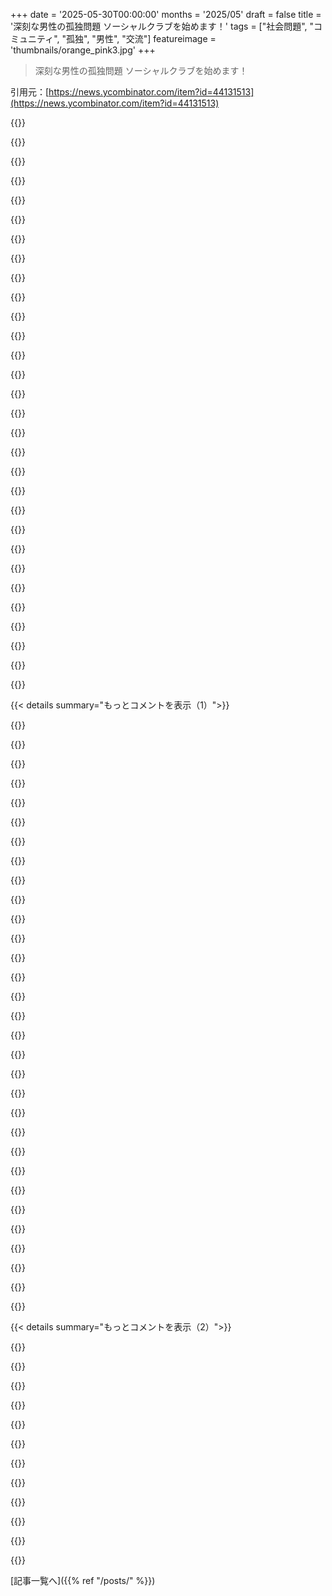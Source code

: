 +++
date = '2025-05-30T00:00:00'
months = '2025/05'
draft = false
title = '深刻な男性の孤独問題 ソーシャルクラブを始めます！'
tags = ["社会問題", "コミュニティ", "孤独", "男性", "交流"]
featureimage = 'thumbnails/orange_pink3.jpg'
+++

> 深刻な男性の孤独問題 ソーシャルクラブを始めます！

引用元：[https://news.ycombinator.com/item?id=44131513](https://news.ycombinator.com/item?id=44131513)




{{<matomeQuote body="このアイデアって、現代の大きな問題だからちょくちょく出てくるよね。面白いのは、解決策がいつも場所を特定しないことなんだ。特定のカフェとかバーとかじゃなくて、人を集めるアプリとかサービスばかり。なんでって、昔の社交場は特定の場所だったからだよ。いつでもフラッと行ける近所のカフェみたいに、計画とかアプリとかいらない固定の場所だったんだ。" userName="keiferski" createdAt="2025/05/30 05:06:35" color="#ff5733">}}




{{<matomeQuote body="いつも場所特定しないワケじゃないよ。Men’s ShedsみたいにUKに千箇所もある地元主体の取り組みもあるんだ。そこではもの作りとかを通して交流してて、参加者の96%が孤独を感じなくなったって調査もあるんだって。ただ、BBCの記事だけど、Men’s Shedsに女性が入ってきて、男性は男性だけで静かな部屋に逃げたりしてるケースもあるみたいだね。" userName="JimDabell" createdAt="2025/05/30 05:18:04" color="#38d3d3">}}




{{<matomeQuote body="あー、でももし機能してるクラブがあるならなんで？なんかUKだと男性専用スペースって眉をひそめられがちみたいだね（Garrick clubの話を見てみて）。理由はどうあれ、ここで異性を排除したスペースがうまくいくのは女性専用だけな気がする。" userName="subscribed" createdAt="2025/05/30 06:29:01" color="">}}




{{<matomeQuote body="その記事、都合よく引用してるね。最後の4つの段落はこうだよ：<br>＞Andrew McNerneyさん、70歳は、最初は混合グループになることに抵抗があったことを認めた。<br>＞彼はこう言った：”不安はあったけど、正直なところ、うまくいってるよ。”<br>＞”私たち（男性）は、時々（静かな部屋に）逃げて、おしゃべりしたり、物事をじっくり考えたりするんだ。”<br>＞でも彼はこう付け加えた：”素晴らしい雰囲気だし、良い感じだよ。”" userName="bcraven" createdAt="2025/05/30 06:40:47" color="#ff5733">}}




{{<matomeQuote body="男性たちは女性を避けるためにそこにいるんじゃなくて、お互いに会うためにいるんだよ。性別を分けるのがポイントじゃなくて、関係を築くことなんだ。" userName="notarobot123" createdAt="2025/05/30 07:22:26" color="">}}




{{<matomeQuote body="元の投稿に賛成だな。もし男女逆だったら、みんなここまでオープンな気持ちにはなれないんじゃないかと思うよ。" userName="xandrius" createdAt="2025/05/30 10:14:13" color="">}}




{{<matomeQuote body="それは社会で男女が平等に価値付けられてないからだよ、だから入れ替えられないんだ。ジェンダー平等が確立されれば、入れ替えても発言は同じ意味になるはずさ。" userName="SiempreViernes" createdAt="2025/05/30 10:49:06" color="">}}




{{<matomeQuote body="英語圏だと、女性専用スペースもかなり眉をひそめられてる印象だよ。スポーツでも、ブックアワードでも、編み物サークルでも、トイレでも、刑務所でもね。ちなみにこれはどっちがマシとかって話じゃないんだ。どんな集団だって恥じることなく自主的に分かれる権利があるべきだと思うし、女性たちだってこれを達成するのは間違いなく大変だと思う。" userName="jim-jim-jim" createdAt="2025/05/30 07:27:37" color="#ff5c5c">}}




{{<matomeQuote body="うーん、もしかしたらもうすぐなくなるか逆転する問題なのかな。GenZは女子の方が大学いっぱい行ってるし卒業してる。男の子は「こうあるべきじゃない」とか「過去の男たちのせいで恥ずかしく思え」とか言われるのに、女の子は「なんでもなれる」って言われるんだ。ニューヨークとかのリベラルな親が「先生が『歴史の悪いこと全部男のせい』って言ったから8歳の息子が泣いて帰ってきた」みたいなありえない話聞くよ。男はまだ稼ぎ手って思われてて、できないと恥ずかしいんだ。女性の方が学歴高いのに男はそうじゃない。これって将来ヤバいよね。だから、女性を持ち上げたみたいに男性側も解決しなきゃって思う。" userName="steveBK123" createdAt="2025/05/30 11:29:50" color="#ff5c5c">}}




{{<matomeQuote body="男女一緒になるとグループの空気変わっちゃうんだよね。" userName="ReptileMan" createdAt="2025/05/30 07:51:13" color="">}}




{{<matomeQuote body="君の印象、勘違いだよ。例えば、Girl Scoutsは女子だけなのに、Boy Scoutsは女子もOKで“Scouting”になったんだ。大学のスポーツも男女混合と女子だけのチームがあったよ。" userName="dwighttk" createdAt="2025/05/30 09:52:52" color="">}}




{{<matomeQuote body="反対じゃないけど、相手の性別がいると話せないキツいことってあるんだよね、特に歳いった男は。多くの男は「孤独」とか「悲しい」とか「価値がない」って言葉すら口にするのが大変なんだ。男の会話って無言が多いし。全部は「ちゃんとやれてる」「役に立ってる」「男だ」って思われるためで、そうじゃないと感じるのは「男らしくない」んだ。それを男女混合の場で認めちゃうのは、ほとんどの男にはマジで無理。" userName="wvh" createdAt="2025/05/30 08:41:30" color="#45d325">}}




{{<matomeQuote body="『先生が『歴史の悪いこと全部男のせい』って言った』って話みたいに、若い白人男性がなんでめっちゃ右に寄ってるのかみんな必死で考えてるのに、一番の答えが「女嫌い」ってことになってるんだよね。" userName="Workaccount2" createdAt="2025/05/30 14:10:12" color="">}}




{{<matomeQuote body="単に人生が辛いから、誰かが自分の問題のせいにできる簡単なターゲットを与えてる、とは考えない？" userName="tayo42" createdAt="2025/05/30 14:42:58" color="">}}




{{<matomeQuote body="うちの息子、すごく優しい子だったんだ。City Yearで貧困地域の子たち手伝ったり、性的指向もリベラルでみんな受け入れる子だった。それが「暗黒面」に行っちゃって心が痛い。ゼロからビジネス始めて成功したら自分が任されるはずだったのに、成功した途端、白人男性って理由で外されたんだ（明確な理由だった）。白人男性だから人生やり直さなきゃいけなくなって、彼は世界を「自分を嫌って裏切る左派」VS「白人男性」って見るようになった。City Yearで恵まれない子たち助けたのに、だよ？彼はスケープゴートにしてるわけじゃない。あんたみたいに、他人の考えを即「性格の欠陥」って決めつけて共感しないの、マジでひどいよ。あんたらは、白人男性への共感が苦手だから鈍感ぶってるの？それとも共感力がないだけ？あんたの一文と同じくらい、俺の最後の言葉も意味あるよ（どっちも意味ないけどね）。" userName="_DeadFred_" createdAt="2025/05/30 16:38:45" color="#ff33a1">}}




{{<matomeQuote body="面白いね、女性の伝統的な役割って、まさに男がこういうキツいこと全部話すのを聞いて、乗り越えるのを手伝うことなのにさ。もっと面白いのは、男が孤独とか「女性が欲しい」って話せるように、女性を排除すべきだって思ってることだ。" userName="SiempreViernes" createdAt="2025/05/30 10:54:53" color="">}}




{{<matomeQuote body="BSAは女の子を一人で参加させるって決めたんだけど、プログラムにとってはめっちゃ良かったんだよ。" userName="compass_copium" createdAt="2025/05/30 10:05:37" color="">}}




{{<matomeQuote body="クラブの雰囲気管理の失敗は驚き。公開ハッカースペースでは問題なかったけどね。unattractive な男も含め、みんなが平等に歓迎されるのが大事じゃないかな。多くの女はそれが嫌で、そういう女は去ればいい。残りが問題なくいられればいい話。（もちろん harassment は別だけどね）" userName="lupusreal" createdAt="2025/05/30 09:54:38" color="#38d3d3">}}




{{<matomeQuote body="仮に君の言うことが全部本当でも、なんで white men が「差別されてるから他人を抑圧したい」って言うのが許されるの？歴史的な oppressed minorities が自分たちのために advocacy するのとは違う。この行動の違いが、みんなが empathy 持つのを難しくしてる理由だと思うんだ。彼らは平等な環境じゃなく、他人を knock down することで自分たちを良くしようとしてるんだ。他の人が同じ状況でもそうしなかったから、彼らもそうするとは言えないね。" userName="iteria" createdAt="2025/05/30 18:43:04" color="">}}




{{<matomeQuote body="＞ 男たちは女を避けるためじゃなく、互いに出会うためにいる。分離じゃなく関係作りが目的。<br>完全にそうかな？男は女と違う話し方をするけど、女がいると変えなきゃいけない。昔の Personnel と今の HR の違いは、HR が女にとって適切な環境を作るってこと。男は修正されない自分自身でいられる場所がほとんどないんだ。そういう場所ができても shaming campaigns とか marketing で非難されたり女を引き込まれたりするしね。" userName="philipallstar" createdAt="2025/05/30 08:35:27" color="#785bff">}}




{{<matomeQuote body="この組織が external pressure とか内部の女からの internal pressure なしで、自分たちだけでこの決定をしたと本気で思ってるの？<br>俺には君に売りたい bridge があるんだけどね。" userName="bluefirebrand" createdAt="2025/05/30 11:35:50" color="">}}




{{<matomeQuote body="女は男がいるかどうかで行動が全然違う傾向があるね。 charismatic とか handsome な男がいるとさらに違う。<br>自分では気づかなかったけど、女友達が「男がいない職場が toxic になる」って言ってて意識した。既婚男性として、男だけのクラブはすごく理解できる。男は男とだけの時が一番 relaxed で open で honest だよ。女同士でも同じだろうけど、女は女同士で little games をしてる（それが男には long run で tiring だから、こういうクラブが popular なんだ）。" userName="jajko" createdAt="2025/05/30 11:03:01" color="#45d325">}}




{{<matomeQuote body="その”external pressure”ってのは、主に membership が減ってるっていう pressure だったんだよ。" userName="dralley" createdAt="2025/05/30 12:30:38" color="">}}




{{<matomeQuote body="＞ 地元の人がいつでも立ち寄って、他の地元の人に会える近所のカフェ<br>これはまだ一部の場所では norm だね。俺が Balkans を自転車で旅してた時、kiosk の近くとか public spaces に座って、カードしたり dice 振ったり、ただおしゃべりしてる人がめちゃくちゃ多いのに驚いたんだ。" userName="flowingfocus" createdAt="2025/05/30 09:58:38" color="">}}




{{<matomeQuote body="男の人が自分の問題話しても”嘘だろ””言い訳乙”みたいな否定的な反応しかなくて、どんどんひねくれちゃってヤバいネット界隈に行っちゃうんだよね。友達がそれでどんどん変な方向行っちゃってマジで辛い。もうちょっと共感してくれたら違ったと思うんだけどな。つらい状況なのに、白人男性ってだけで周りから避けられたりして。" userName="_DeadFred_" createdAt="2025/05/30 20:08:31" color="">}}




{{<matomeQuote body="深い友情って難しいよね、3つの問題があると思うんだ。<br>1．素を出すとネットで批判されるかも。<br>2．オンラインで済むから現実の社交スキルが落ちてる。<br>3．都市だと昔ながらのコミュニティがなくて、みんな建前だけで繋がってる。<br>他にもテストステロンとか教育とか世代間の違いとかもあると思う。" userName="Multicomp" createdAt="2025/05/30 00:24:27" color="#ff5c5c">}}




{{<matomeQuote body="9994のコメントに反論させて。”ネットで批判される心配とかマジでないし、知り合いにもいないよ。”<br>職場で普通に話すし、趣味やボランティアでも結構おしゃべりだよ。強い信念も宗教関係なくみんな持ってると思う。男の人の経験ってマジで全然違うんだなってつくづく思うよ。俺の周りはフレンドリーな人が多いかな。" userName="tdb7893" createdAt="2025/05/30 02:16:19" color="">}}




{{<matomeQuote body="友情の難しさについてだけど、本当の友達は素を受け入れてくれるし、一部の場所じゃ無許可撮影嫌がられてて良い感じだよ。社交スキルの問題はアイスブレイクでいけるっしょ。小さな町は繋がり強いけど、監視されてる感じが嫌。都市の方が多様性あって自分らしくいられるコミュニティ見つけやすいね。男だけの集まりはマジで苦手。感情的な話できなくて表面的な付き合いばっか。女友達の方がオープンで深い話できるから好き。" userName="wkat4242" createdAt="2025/05/30 03:54:46" color="#ff5733">}}




{{<matomeQuote body="ネットで批判される心配についてだけど、街のmeetupsとかたくさん行ってるけど、cancelされるとか考えすぎな気がするな。合わない人とは丁寧に距離置かれるくらいだよ。" userName="rchaud" createdAt="2025/05/30 03:43:34" color="">}}




{{<matomeQuote body="もうこのコメント欄でも、記事のテーマの層について話題になってる人がいるね。今の世の中って、すぐに”gotcha”されて、racistとかmisogynistとかhomophobeとか、レッテル貼られる可能性があるよね。" userName="SoftTalker" createdAt="2025/05/30 04:26:39" color="">}}




{{< details summary="もっとコメントを表示（1）">}}

{{<matomeQuote body="この手の問題の一番のデカい理由って、一部の人が初対面なのにfringe topics持ち出して、その話にこだわっちゃうから、友達作るの苦労してるってことだと思うんだ。" userName="rchaud" createdAt="2025/05/30 04:29:26" color="">}}




{{<matomeQuote body="これって、walkable, livable communitiesがないのが原因だと思うな。みんな車で移動ばっかだから、偶然の交流がない。あと、みんなheadphonesとかphonesで「話しかけないでオーラ」出しまくりで、社交的なsignalsが全然出てないんだよね。俺も知らない人に話しかける勇気ないし。" userName="const_cast" createdAt="2025/05/30 13:30:04" color="">}}




{{<matomeQuote body="Social mediaのせいで，”情報知ってること”と”繋がってること”を勘違いしてる人が多いと思うな。”最近どう？”って聞くのは会話の始まりだったのに、SNSでみんなの状況知ってるから、それだけで繋がれてると思っちゃってる。でも関係って、情報じゃなくて会話でしょ。" userName="parpfish" createdAt="2025/05/30 01:38:59" color="#ff5c5c">}}




{{<matomeQuote body="歩きやすいコミュニティだと、近くの場所まで歩いて行くから、もっとたくさんの場所で「常連」になりやすいし、他の人と同じ場所に何箇所も行く可能性が高いんだ。徒歩15-30分って、1-2マイル圏内で、他の歩いてる人との行動範囲とかなりかぶる。だから、バーで会う人にジムやコーヒーショップでも会う可能性が高い。車で15-30分なら、15マイル以上離れたどこでも行けちゃう。食料品店とバーが20マイル離れてるなんてことも。バーのJimにシリアルの棚で偶然会うなんてまずないだろうね。" userName="542354234235" createdAt="2025/05/30 14:05:32" color="#ff5733">}}




{{<matomeQuote body="考えに感謝。その問題については全く同意だよ、でも乗り越えられないとは思わない。深い友情や男性限定スペースに対する、本当の—たぶん潜在的な—需要はある。少なくとも、みんなそれが問題だと認識してるし、ここ数年の劇的なインターネットの劣化に直面して、もっと声を上げるようになってきてる。<br>誰かや何かがイニシアチブを取ってくれないと、意味のある人間関係を築くためにネットから抜け出すのは、あまりに自己規律が必要すぎる。俺は計画立ての摩擦をなくすことで、大規模に再現しようとしてるんだ。<br>解決策があるとしたら、それが何かってこと、君の考えを聞きたいね。" userName="nswizzle31" createdAt="2025/05/30 00:44:38" color="#38d3d3">}}




{{<matomeQuote body="＞”Men’s weekends”は結局［…］つまらないスポーツかひどいポルノをテレビの前で見て終わる<br>グループでポルノを消費するのが普通な状況って、どれくらい経験ある？俺はほとんどないな。" userName="margalabargala" createdAt="2025/05/30 09:05:36" color="">}}




{{<matomeQuote body="NYCみたいな大都市では、物価が高くて住民や店のスタッフの入れ替わりが激しいから、匿名感が強くて「常連」ができにくいんだ。近所の人や店のスタッフが顔を覚えてくれない。一方で、車移動が中心の小さな町では、行く頻度が少なくても常連として覚えてもらえたり、人との繋がりが自然に生まれる。孤独は歩きやすさより文化やコミュニティの性質が大きいって思うな。" userName="steveBK123" createdAt="2025/05/30 14:35:09" color="#45d325">}}




{{<matomeQuote body="＞大都市では、自分と同じような人が常にいるし、<br>＞気が合う場所で出会えるから、本当に自分らしくいられる。<br>＞そしてそこで本当の繋がりを作れる。<br>これはすごい思い込みだけど、たぶん「自分らしさ」って、世間一般の平均から標準偏差の範囲内に限られてるんじゃないかな。" userName="worthless-trash" createdAt="2025/05/30 04:07:23" color="">}}




{{<matomeQuote body="＞これは多くの男性にとって懸念なの？俺には考えたこともないし、知り合いで問題になった人もいないけど。<br>うん、俺のジムで、たぶん50代半ばくらいの年上の男性と話すんだけどね。彼はジムで女性を助けるのを完全にやめたし、アドバイスすることすらやめたんだ。誰も彼を訴えたりしたことはないけど、若い女性と話したり関わった経験が全くないって認めてた。間違ったこと言ってジムに通えなくなるのが怖くて、単純にジムで女性を避けてるんだよ。若い男性も年上の男性も助けるけど、女性は助けない。" userName="mrweasel" createdAt="2025/05/30 09:27:38" color="">}}




{{<matomeQuote body="うーん、俺は悪人にならないようにしてるんだけど、大学時代に左派の内部抗争でドタバタ劇に巻き込まれたんだ。当時はみんな「くたばれ」って言い合って、何の長期的な結果もなく人生を続けられたんだけどね。正直な話、ミニカルトとか他のグループがたくさんあって、人を勧誘してから排除したいと思ってるんだよ。" userName="flomo" createdAt="2025/05/30 07:22:03" color="">}}




{{<matomeQuote body="”gotcha”問題ってそんなにレアじゃない？ 私は経験ないし、それで人生台無しになった人を知らない。車事故で亡くなった人は知ってるけど、だから運転やめないでしょ？誰かのコメントを曲解して社会的に排除されるより、車事故で死ぬ人の方がずっと多い気がするんだ。雷に打たれるかもって外に出ないのと同じで、気にしすぎるのは良くないよ。" userName="jaredklewis" createdAt="2025/05/30 18:51:41" color="">}}




{{<matomeQuote body="SFやChicagoでは常連として店の人と関係があったり、近所が小さな町みたいだったりしたんだ。でもNew YorkのManhattanは違う。友達もみんな深い疎外感を感じてるって言ってる。他の街ではこんな匿名性は見たことない。人口密度や人の入れ替わりが一番激しいManhattanはこの国でユニークなんだと思うよ。" userName="tropdrop" createdAt="2025/05/30 20:08:58" color="#38d3d3">}}




{{<matomeQuote body="＞でもソーシャルメディアの更新のおかげで、友達はあなたが何してたかもう知ってるから、表面的な詳細を知ってるだけで関係を維持できてるって錯覚できちゃうんだよね。私、これはそんなに大したことだと思わないな。”やあ、旅行の写真アップしてたね。どうだった？”これで会話が始まるじゃん。ソーシャルメディアの投稿は基本的に全部会話のきっかけになるんだよ。覚えてられるならだけどね。私結構すぐに人の投稿とか更新忘れちゃうけど。" userName="tayo42" createdAt="2025/05/30 07:20:39" color="">}}




{{<matomeQuote body="＞彼は若い女性と話したり交流したりする経験がまったいない。悲しい現実だけど、50歳だとほとんどの男性は自分より10歳若い女性には魅力的じゃないし、ちょっとしたことでも口説いてると解釈されかねないから、すごく気まずくて社会的に受け入れられなくなるんだよね。USのジムの状況は知らないけど、もしかしたらそこは極端なのかもしれない。でも一般的に言って、ジムでみんなが自分のことに集中してるのは別に悲しいことじゃないと思うな。" userName="yodsanklai" createdAt="2025/05/30 09:45:52" color="">}}




{{<matomeQuote body="あなたの言ってることは分かるけど、これが理解できないんだ。＞テストステロン値が下がることにも触れていない”って言うけど、テストステロン値が下がると男性が社交的になったり友達を作ったりするのを妨げる理由になる？ 論理的に考えたら、逆になるべきじゃない？" userName="entropie" createdAt="2025/05/30 01:58:01" color="">}}




{{<matomeQuote body="それに、なんでそんなグループの一員になりたいの？私のやり方はね：もし何かグループが、私が変な理由で合わないから仲間に入れたくないって思ってるなら、私も同じように感じて、次に行くって感じ。" userName="yusina" createdAt="2025/05/30 07:43:40" color="">}}




{{<matomeQuote body="男性の孤独問題を訴える人は、リアルになれないとか社交スキルがないって問題抱えがちだよね。人間関係はリアルから始まるし、社交で育むものだから。居心地悪いからって避けたら友達作る機会も逃すだけ。テストステロンとか共学とかは関係ないと思うな。結局、コンフォートゾーンから出る価値を見出せないのが問題じゃない？リアルじゃないとか社交がわからないとか、そういう恐怖は不合理だよ。男らしさって、 uncomfortable でも afraid でも、face your fears and do what needs to be done ってことだと思うんだ。男性の孤独問題って、そういう恐れに立ち向かって人間関係を作ろうとしない unwillingness のことじゃないかな。" userName="mock-possum" createdAt="2025/05/30 15:30:12" color="#ff33a1">}}




{{<matomeQuote body="NYCほど人との繋がりを感じた場所はないな。隣人も知ってたし、 social network もデカかった。NYC自体はあんまり好きじゃなかったけどね。正直、住宅の zoning が問題だと思う。隣人と知り合う場所って、角の店とか近くのバーとか階下の店だったじゃん。何かするのに何ブロックも歩くようになると、ああいう繋がりがなくなるんだよ。" userName="scoofy" createdAt="2025/05/30 07:48:51" color="">}}




{{<matomeQuote body="大都市は不親切って聞くけど、俺は逆だったよ。数百人の田舎から来たけど、古い人間関係しかなくて息苦しかった。都市では、店の人が親切だったり、隣人が挨拶してくれたり、見知らぬ人も歓迎してくれたり。新しい人を受け入れる雰囲気があるんだ。田舎とどっちが良いかは個人の経験だろうけど、都市も welcoming だよ。部屋にこもらず外に出れば、potential friends はたくさんいるし、孤独を変えるのは簡単さ。" userName="forgotoldacc" createdAt="2025/05/30 07:58:20" color="">}}




{{<matomeQuote body="うん、NYCの人間関係は良かったけど grind が嫌だった。物価高いし、皆 ”make it” しようとしてて大変。SFに10年住んでるけど、zoning が問題だと感じるね。Brooklynほどじゃないけど、ブロックに店がない。地元のバーでBrooklynみたいな関係はあるけど、”commercial zoned district” だと皆バラバラで daily に会わないから、知り合うのが難しいんだ。近くに住んでても店が遠いと関係も薄くなるんだよ。" userName="scoofy" createdAt="2025/05/30 08:18:53" color="">}}




{{<matomeQuote body="アメリカ人は絶対認めないだろうけど、 urban planning がマジで下手くそだよね。" userName="amelius" createdAt="2025/05/30 10:50:55" color="">}}




{{<matomeQuote body="つまり…かなり objetively obvious だよね。ツールも専門知識もあるのに、有権者は3台目の車の free street parking 失いたくないしか見えてないんだよ。いつも”電車は欲しいけど、 my life 何も変えたくない”って感じ。" userName="scoofy" createdAt="2025/05/31 02:00:18" color="">}}




{{<matomeQuote body="それを言ったら downvoted されたの面白いね。アメリカ人として君の言いたいことには同意するけど、アメリカ人は自分たち urban planning 得意だと思ってんじゃない？だって plan してるものが違うんだもん。 cars と single family homes のために plan してるんだよ。" userName="gilbetron" createdAt="2025/05/30 13:44:39" color="">}}




{{<matomeQuote body="まあ、 Europe にも cars と families いるし、アメリカ人が plan してることって違わないんじゃなくて、すごく limited set of requirements しか考えてないだけみたいだね。" userName="amelius" createdAt="2025/05/30 14:32:04" color="">}}




{{<matomeQuote body="Victorian Britain にあったような ”gentlemen’s clubs”（米国の strip club 版じゃない方ね）があればいいのにって思うことあるんだ。読書したり話したりカードしたり食事したり、他の男性と過ごせる third-spaces だよ。知ってる人限定で行動規範がある social space って、今失われてる civilizing influence みたいに思えるんだよね。" userName="Telemakhos" createdAt="2025/05/30 01:52:11" color="">}}




{{<matomeQuote body="「ある程度知ってる人だけで集まる場所があって、そこに行動ルールがあるって、今の時代にない文明的な影響力みたいだね。」って言ってるけど、それカントリークラブのことじゃん、階級差別や排他的なルールまで含めてさ。" userName="rchaud" createdAt="2025/05/30 03:39:47" color="">}}




{{<matomeQuote body="男性の孤独問題を解決するのに、なんで男だけにする必要があるの？なんで男性は公共の場所で、他人に不快な思いをさせずに交流できないの？<br>俺は長い間男として、公共の場で男や他の人たちと交流してきたけど、問題なんて一度もなかったよ。" userName="ToucanLoucan" createdAt="2025/05/30 04:36:28" color="#ff5c5c">}}




{{<matomeQuote body="男だけのスペースにする必要があるのは、女性が入ってくると、特に独身の男性たちの間での社会的な力学が根本的に変わっちゃうからだよ。<br>高校で友達と俺が思春期を迎えてからずっとこうだよ。<br>男だけで集まってる時はリラックスしてるんだけど、女性がその場にいると雰囲気が変わるんだ。<br>これを気づいてるのは俺だけじゃないはずだ。" userName="bluefirebrand" createdAt="2025/05/30 04:54:34" color="#ff5c5c">}}




{{<matomeQuote body="女性が女性だけのスペースを好むのと同じ理由だよ。<br>男性であることに特有の経験っていうのがあるんだ。" userName="krisboyz781" createdAt="2025/05/30 04:38:57" color="">}}




{{<matomeQuote body="みんな Lodge 49 ってシリーズを見てみてほしいな。<br>人間関係や孤独、現代の疎外感を扱った素晴らしい作品で、祖父の世代にはあったけど今はない友愛会（女性も会員）に焦点が当たってるんだ。<br>でも、またこういうのを作り始めることはできるはず。<br>Soho House みたいに高級じゃなくて、本があって手頃な会費で、安い飲み物があるバーとか、たまに公開イベントもあるような場所。<br>ソフト開発者向けとか、哲学や文学、音楽や芸術向けとか色々考えられる。<br>費用を計算してみたけど、黒字を目指すんじゃなくてコミュニティを作るだけなら、高い都市でも不可能じゃないみたいだよ。" userName="prisenco" createdAt="2025/05/30 02:10:39" color="#ff5c5c">}}

{{</details>}}




{{< details summary="もっとコメントを表示（2）">}}

{{<matomeQuote body="San Francisco に Mechanics Institute Library ってのがあるよ。<br>俺は昔会員だったんだ。<br>ウィングバックチェアに座って、うとうとしてる人たちを見たいなら、そこに行くといい。<br>かなり良い図書館でもあるよ。" userName="Animats" createdAt="2025/05/30 03:49:19" color="">}}




{{<matomeQuote body="「ちょっと反抗的なイヤな奴みたいだけど」← これだけは同意するよ。<br>「もし普通の人間でいる能力を失うなら」← 男性のグループにとって普通なことと、女性がいる同じグループにとって普通なことは違うんだ。<br>別に難しい話じゃないでしょ。" userName="bluefirebrand" createdAt="2025/05/30 05:45:40" color="">}}




{{<matomeQuote body="これ良い視点だね。<br>俺は結婚してるけど、奥さんとは男同士の時間（guy time）を持てないから男友達と、奥さんも女友達との時間（girl time）を楽しんでる。<br>俺が気兼ねなく親しくできる女性は、仕事関係の人、家族、夫婦共通の友達だけだね。<br>こういう関係、引く人もいるけど結構一般的だと思うよ。" userName="imjustaghost" createdAt="2025/05/30 06:06:02" color="#45d325">}}




{{<matomeQuote body="一般的だとは思うけど、俺はずっと男女混合のグループで何でもやってきたから、そもそもguy timeとかgirl timeって何なのか不思議で気になるんだよね。" userName="groestl" createdAt="2025/05/30 08:25:08" color="">}}




{{<matomeQuote body="なんで？<br>それに、なんでジェンダーで区別するのに、人種ではしないの？" userName="immibis" createdAt="2025/05/30 07:38:51" color="">}}




{{<matomeQuote body="階級差別的な門番（gatekeeping）がいない、もっと多くのサードプレイスがあったらどうかな？" userName="skort" createdAt="2025/05/30 03:50:05" color="#ff33a1">}}




{{<matomeQuote body="そういうクラブは今でもLondonにあるけど、あれはエリートが悪だくみをする場所だよ。<br>すごく排他的で、君も俺も入れない、昔からね。<br>良い家柄じゃないと無理だよ。" userName="wkat4242" createdAt="2025/05/30 03:38:27" color="#785bff">}}




{{<matomeQuote body="Country clubも似てるけど会員が多すぎて全員は知らないかな。<br>VFWはまた違う雰囲気だよ。<br>歴史的に見ても、エリートだけじゃなかったみたい。" userName="Retric" createdAt="2025/05/30 04:09:58" color="#38d3d3">}}




{{<matomeQuote body="そういう場所はあるけど、たいてい金銭的に高すぎてほとんどの人には無理なんだ。<br>たとえ参加条件を満たせたとしてもね。" userName="systemswizard" createdAt="2025/05/30 02:07:16" color="#38d3d3">}}




{{<matomeQuote body="認知的な習慣はさておき、教会とかお寺とかが提供してる主なものの一つがこれだね。<br>性別で分けられた活動がよくあるよ。" userName="erikerikson" createdAt="2025/05/30 04:32:39" color="#ff33a1">}}




{{<matomeQuote body="Country clubが何十年もそうだったね。<br>ゴルフ始める時間見つけたくなるよ。" userName="brightball" createdAt="2025/05/30 02:07:56" color="">}}

{{</details>}}



[記事一覧へ]({{% ref "/posts/" %}})

